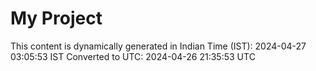 # My Project

This content is dynamically generated in Indian Time (IST): 2024-04-27 03:05:53 IST
Converted to UTC: 2024-04-26 21:35:53 UTC
